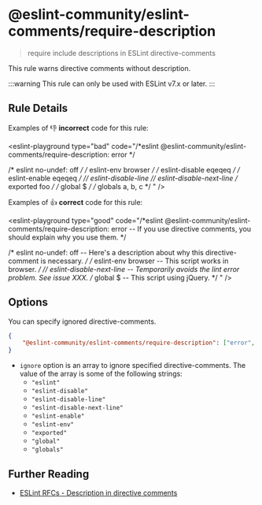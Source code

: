 # @eslint-community/eslint-comments/require-description

> require include descriptions in ESLint directive-comments

This rule warns directive comments without description.

:::warning
This rule can only be used with ESLint v7.x or later.
:::

## Rule Details

Examples of :-1: **incorrect** code for this rule:

<eslint-playground type="bad" code="/*eslint @eslint-community/eslint-comments/require-description: error */

/* eslint no-undef: off */
/* eslint-env browser */
/* eslint-disable eqeqeq */
/* eslint-enable eqeqeq */
// eslint-disable-line
// eslint-disable-next-line
/* exported foo */
/* global $ */
/* globals a, b, c */
" />

Examples of :+1: **correct** code for this rule:

<eslint-playground type="good" code="/*eslint @eslint-community/eslint-comments/require-description: error -- If you use directive comments, you should explain why you use them. */

/* eslint no-undef: off -- Here's a description about why this directive-comment is necessary. */
/* eslint-env browser -- This script works in browser. */
// eslint-disable-next-line -- Temporarily avoids the lint error problem. See issue XXX.
/* global $ -- This script using jQuery. */
" />

## Options

You can specify ignored directive-comments.

```json
{
    "@eslint-community/eslint-comments/require-description": ["error", {"ignore": []}]
}
```

- `ignore` option is an array to ignore specified directive-comments. The value of the array is some of the following strings:
    - `"eslint"`
    - `"eslint-disable"`
    - `"eslint-disable-line"`
    - `"eslint-disable-next-line"`
    - `"eslint-enable"`
    - `"eslint-env"`
    - `"exported"`
    - `"global"`
    - `"globals"`

## Further Reading

- [ESLint RFCs - Description in directive comments]

[ESLint RFCs - Description in directive comments]: https://github.com/eslint/rfcs/blob/main/designs/2019-description-in-directive-comments/README.md
